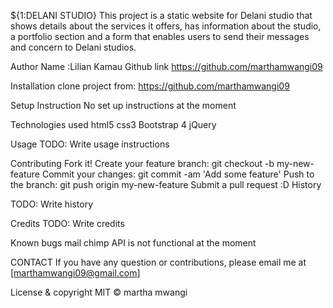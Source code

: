 ${1:DELANI STUDIO}
This project is a static website for Delani studio that shows details about the services it offers, has information about the studio, a portfolio section and a form that enables users to send their messages and concern to Delani studios.

Author
Name :Lilian Kamau Github link https://github.com/marthamwangi09

Installation
clone project from: https://github.com/marthamwangi09

Setup Instruction
No set up instructions at the moment

Technologies used
html5 css3 Bootstrap 4 jQuery

Usage
TODO: Write usage instructions

Contributing
Fork it!
Create your feature branch: git checkout -b my-new-feature
Commit your changes: git commit -am 'Add some feature'
Push to the branch: git push origin my-new-feature
Submit a pull request :D
History

TODO: Write history

Credits
TODO: Write credits

Known bugs
mail chimp API is not functional at the moment



CONTACT
If you have any question or contributions, please email me at [marthamwangi09@gmail.com]

License & copyright
MIT © martha mwangi
